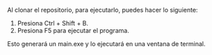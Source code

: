 Al clonar el repositorio, para ejecutarlo, puedes hacer lo siguiente:

1. Presiona Ctrl + Shift + B.
2. Presiona F5 para ejecutar el programa.

Esto generará un main.exe y lo ejecutará en una ventana de terminal.
